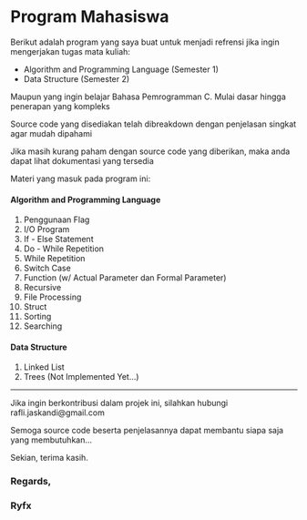 <h1>Program Mahasiswa</h1>

<p>Berikut adalah program yang saya buat untuk menjadi refrensi jika ingin mengerjakan tugas mata kuliah:</p>

<ul>
    <li>Algorithm and Programming Language (Semester 1)</li>
    <li>Data Structure (Semester 2)</li>
</ul>

<p>Maupun yang ingin belajar Bahasa Pemrogramman C. Mulai dasar hingga penerapan yang kompleks</p>
<p>Source code yang disediakan telah dibreakdown dengan penjelasan singkat agar mudah dipahami</p>

<p>Jika masih kurang paham dengan source code yang diberikan, maka anda dapat lihat dokumentasi yang tersedia</p>

<p>Materi yang masuk pada program ini:</p>

<h4>Algorithm and Programming Language</h4>

<ol>
    <li>Penggunaan Flag</li>
    <li>I/O Program</li>
    <li>If - Else Statement</li>
    <li>Do - While Repetition</li>
    <li>While Repetition</li>
    <li>Switch Case</li>
    <li>Function (w/ Actual Parameter dan Formal Parameter)</li>
    <li>Recursive</li>
    <li>File Processing</li>
    <li>Struct</li>
    <li>Sorting</li>
    <li>Searching</li>
</ol>

<h4>Data Structure</h4>

<ol>
    <li>Linked List</li>
    <li>Trees (Not Implemented Yet...)</li>
</ol>

<hr>

<p>Jika ingin berkontribusi dalam projek ini, silahkan hubungi rafli.jaskandi@gmail.com</p>

<p>Semoga source code beserta penjelasannya dapat membantu siapa saja yang membutuhkan...</p>

<p>Sekian, terima kasih.</p>

<h3>Regards, </h3>

<h3>Ryfx</h3>

